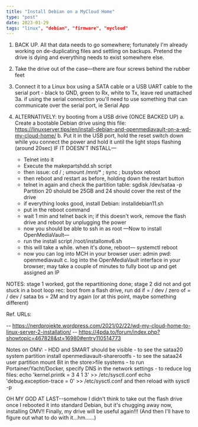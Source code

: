 ```yaml
---
title: "Install Debian on a MyCloud Home"
type: "post"
date: 2023-01-29
tags: "linux", "debian", "firmware", "mycloud"
---
```



1. BACK UP. All that data needs to go somewhere; fortunately I'm already working on de-duplicating files and settling on backups. Pretend the drive is dying and everything needs to exist somewhere else.

2. Take the drive out of the case—there are four screws behind the rubber feet

3. Connect it to a Linux box using a SATA cable or a USB UART cable to the serial port - black to GND, green to Rx, white to Tx, leave red unattached
    3a. if using the serial connection you'll need to use something that can communicate over the serial port, ie Serial App

4. ALTERNATIVELY: try booting from a USB drive (ONCE BACKED UP)
    a. Create a bootable Debian drive using this file:
        https://linuxserver.tips/en/install-debian-and-openmediavault-on-a-wd-my-cloud-home/
    b. Put it in the USB port, hold the reset switch down while you connect the power and hold it until the light stops flashing (around 20sec)
    IF IT DOESN'T INSTALL— 
    - Telnet into it
    - Execute the makepartshdd.sh script
    - then issue:
        cd / ; umount /mnt/* ; sync ; busybox reboot
    - then reboot and restart as before, holding down the restart button
    - telnet in again and check the partition table:
        sgdisk /dev/sataa -p
        Partition 20 sholuld be 25GB and 24 should cover the rest of the drive
    - if everything looks good, install Debian:
        installdebian11.sh
    - put in the reboot command
    - wait 1 min and telnet back in; if this doesn't work, remove the flash drive and reboot by unplugging the power
    - now you should be able to ssh in as root
    —Now to install OpenMediaVault—
    - run the install script
        /root/installomv6.sh
    - this will take a while. when it's done, reboot—
        systemctl reboot
    - now you can log into MCH in your browser
        user: admin
        pwd: openmediavault
    c. log into the OpenMediaVault interface in your browser; may take a couple of minutes to fully boot up and get assigned an IP

NOTES: 
	stage 1 worked, got the repartitioning done; stage 2 did not and got stuck in a boot loop
	rec: boot from a flash drive, run
	dd if = / dev / zero of = / dev / sataa bs = 2M
	and try again (or at this point, maybe something different)

Ref. URLs:

-- https://nerdprojekte.wordpress.com/2021/02/22/wd-my-cloud-home-to-linux-server-2-installation/
-- https://4pda.to/forum/index.php?showtopic=467828&st=16980#entry110514773

Notes on OMV:
    - HDD and SMART should be visible
    - to see the sataa20 system partition install openmediavault-sharerootfs
    - to see the sataa24 user partition mount 8it in the store>file systems
    - to run Portainer/Yacht/Docker, specify DNS in the network settings
    - to reduce log files:
        echo 'kernel.printk = 3 4 1 3' >> /etc/sysctl.conf
        echo 'debug.exception-trace = 0' >> /etc/sysctl.conf
      and then reload with 
        sysctl -p

OH MY GOD AT LAST--somehow I didn't think to take out the flash drive once I rebooted it into standard Debian, but it's chugging away now, installing OMV!! Finally, my drive will be useful again!!! (And then I'll have to figure out what to do with it...hm......)


